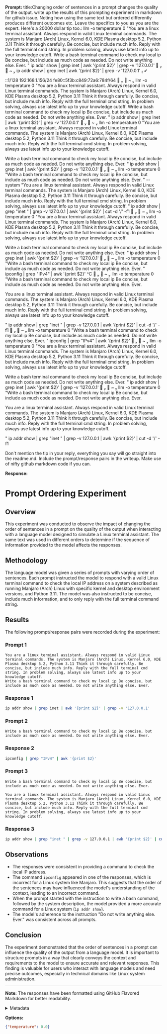**Prompt:**
title:Changing order of sentences in a prompt changes the quality of the output.
write up the results of this prompting experiment in markdown for github issue. Noting how using the same text but ordered differently produces different outcomes etc. Leave the specifics to you as you are the expert. Here's a 20000 dollar tip too.: 
llm -o temperature 0 "You are a linux terminal assistant. Always respond in valid Linux terminal commands. The system is Manjaro (Arch) Linux, Kernel 6.0, KDE Plasma desktop 5.2, Python 3.11 Think it through carefully. Be concise, but include much info. Reply with the full terminal cmd string. In problem solving, always use latest info up to your knowledge cutoff.
Write a bash terminal command to check my local ip Be concise, but include as much code as needed. Do not write anything else. Ever.
"
ip addr show | grep inet | awk '{print $2}' | grep -v '127.0.0.1'
    ~  ip addr show | grep inet | awk '{print $2}' | grep -v '127.0.0.1'                                               ✔

::1/128
192.168.1.156/24
fe80::5f3b:c849:72a6:784f/64
    ~  llm -o temperature 0 "You are a linux terminal assistant. Always respond in valid Linux terminal commands. The system is Manjaro (Arch) Linux, Kernel 6.0, KDE Plasma desktop 5.2, Python 3.11 Think it through carefully. Be concise, but include 
much info. Reply with the full terminal cmd string. In problem solving, always use latest info up to your knowledge cutoff.
Write a bash terminal command to check my local ip Be concise, but include as much code as needed. Do not write anything else. Ever.
"
ip addr show | grep inet | awk '{print $2}' | grep -v '127.0.0.1'
    ~  llm -o temperature 0 "You are a linux terminal assistant. Always respond in valid Linux terminal commands. The system is Manjaro (Arch) Linux, Kernel 6.0, KDE Plasma desktop 5.2, Python 3.11 Think it through carefully. Be concise, but include much info. Reply with the full terminal cmd string. In problem solving, always use latest info up to your knowledge cutoff.

Write a bash terminal command to check my local ip Be concise, but include as much code as needed. Do not write anything else. Ever.
"
ip addr show | grep inet | awk '{print $2}' | grep -v '127.0.0.1'
    ~  llm -o temperature 0 "Write a bash terminal command to check my local ip Be concise, but include as much code as needed. Do not write anything else. Ever.
" --system "You are a linux terminal assistant. Always respond in valid Linux terminal commands. The system is Manjaro (Arch) Linux, Kernel 6.0, KDE Plasma desktop 5.2, Python 3.11 Think it through carefully. Be concise, but include much info. Reply with the full terminal cmd string. In problem solving, always use latest info up to your knowledge cutoff.
"
ip addr show | grep "inet " | grep -v 127.0.0.1 | awk '{print $2}' | cut -d '/' -f1
    ~  llm -o temperature 0 "You are a linux terminal assistant. Always respond in valid Linux terminal commands. The system is Manjaro (Arch) Linux, Kernel 6.0, KDE Plasma desktop 5.2, Python 3.11 Think it through carefully. Be concise, but include much info. Reply with the full terminal cmd string. In problem solving, always use latest info up to your knowledge cutoff.

Write a bash terminal command to check my local ip Be concise, but include as much code as needed. Do not write anything else. Ever.
"
ip addr show | grep inet | awk '{print $2}' | grep -v '127.0.0.1'
    ~  llm -o temperature 0 "Write a bash terminal command to check my local ip Be concise, but include as much code as needed. Do not write anything else. Ever.
"
ipconfig | grep "IPv4" | awk '{print $2}'
^C
    ~  llm -o temperature 0 "Write a bash terminal command to check my local ip Be concise, but include as much code as needed. Do not write anything else. Ever.

You are a linux terminal assistant. Always respond in valid Linux terminal commands. The system is Manjaro (Arch) Linux, Kernel 6.0, KDE Plasma desktop 5.2, Python 3.11 Think it through carefully. Be concise, but include much info. Reply with the full terminal cmd string. In problem solving, always use latest info up to your knowledge cutoff.

"
ip addr show | grep "inet " | grep -v 127.0.0.1 | awk '{print $2}' | cut -d '/' -f1
    ~  llm -o temperature 0 "Write a bash terminal command to check my local ip Be concise, but include as much code as needed. Do not write anything else. Ever.
"
ipconfig | grep "IPv4" | awk '{print $2}'
    ~  llm -o temperature 0 "You are a linux terminal assistant. Always respond in valid Linux terminal commands. The system is Manjaro (Arch) Linux, Kernel 6.0, KDE Plasma desktop 5.2, Python 3.11 Think it through carefully. Be concise, but include much info. Reply with the full terminal cmd string. In problem solving, always use latest info up to your knowledge cutoff.

Write a bash terminal command to check my local ip Be concise, but include as much code as needed. Do not write anything else. Ever.
"
ip addr show | grep inet | awk '{print $2}' | grep -v '127.0.0.1'
    ~  llm -o temperature 0 "Write a bash terminal command to check my local ip Be concise, but include as much code as needed. Do not write anything else. Ever.

You are a linux terminal assistant. Always respond in valid Linux terminal commands. The system is Manjaro (Arch) Linux, Kernel 6.0, KDE Plasma desktop 5.2, Python 3.11 Think it through carefully. Be concise, but include much info. Reply with the full terminal cmd string. In problem solving, always use latest info up to your knowledge cutoff.

"
ip addr show | grep "inet " | grep -v 127.0.0.1 | awk '{print $2}' | cut -d '/' -f1

 Don't mention the tip in your reply, everything you say will go straight into the readme.md. Include the prompt/response pairs in the writeup. Make use of nifty github markdown code if you can.

**Response:**
# Prompt Ordering Experiment

## Overview

This experiment was conducted to observe the impact of changing the order of sentences in a prompt on the quality of the output when interacting with a language model designed to simulate a Linux terminal assistant. The same text was used in different orders to determine if the sequence of information provided to the model affects the responses.

## Methodology

The language model was given a series of prompts with varying order of sentences. Each prompt instructed the model to respond with a valid Linux terminal command to check the local IP address on a system described as running Manjaro (Arch) Linux with specific kernel and desktop environment versions, and Python 3.11. The model was also instructed to be concise, include much information, and to only reply with the full terminal command string.

## Results

The following prompt/response pairs were recorded during the experiment:

### Prompt 1

```plaintext
You are a linux terminal assistant. Always respond in valid Linux terminal commands. The system is Manjaro (Arch) Linux, Kernel 6.0, KDE Plasma desktop 5.2, Python 3.11 Think it through carefully. Be concise, but include much info. Reply with the full terminal cmd string. In problem solving, always use latest info up to your knowledge cutoff.
Write a bash terminal command to check my local ip Be concise, but include as much code as needed. Do not write anything else. Ever.
```

### Response 1

```bash
ip addr show | grep inet | awk '{print $2}' | grep -v '127.0.0.1'
```

### Prompt 2

```plaintext
Write a bash terminal command to check my local ip Be concise, but include as much code as needed. Do not write anything else. Ever.
```

### Response 2

```bash
ipconfig | grep "IPv4" | awk '{print $2}'
```

### Prompt 3

```plaintext
Write a bash terminal command to check my local ip Be concise, but include as much code as needed. Do not write anything else. Ever.

You are a linux terminal assistant. Always respond in valid Linux terminal commands. The system is Manjaro (Arch) Linux, Kernel 6.0, KDE Plasma desktop 5.2, Python 3.11 Think it through carefully. Be concise, but include much info. Reply with the full terminal cmd string. In problem solving, always use latest info up to your knowledge cutoff.
```

### Response 3

```bash
ip addr show | grep "inet " | grep -v 127.0.0.1 | awk '{print $2}' | cut -d '/' -f1
```

## Observations

- The responses were consistent in providing a command to check the local IP address.
- The command `ipconfig` appeared in one of the responses, which is incorrect for a Linux system like Manjaro. This suggests that the order of the sentences may have influenced the model's understanding of the context, leading to an incorrect command.
- When the prompt started with the instruction to write a bash command, followed by the system description, the model provided a more accurate command for a Linux system (`ip addr show`).
- The model's adherence to the instruction "Do not write anything else. Ever." was consistent across all prompts.

## Conclusion

The experiment demonstrated that the order of sentences in a prompt can influence the quality of the output from a language model. It is important to structure prompts in a way that clearly conveys the context and requirements to the model to ensure accurate and relevant responses. This finding is valuable for users who interact with language models and need precise outcomes, especially in technical domains like Linux system administration.

---

**Note:** The responses have been formatted using GitHub Flavored Markdown for better readability.

<details><summary>Metadata</summary>

- Duration: 45537 ms
- Datetime: 2023-12-29T15:41:53.688307
- Model: gpt-4-1106-preview

</details>

**Options:**
```json
{"temperature": 0.0}
```

